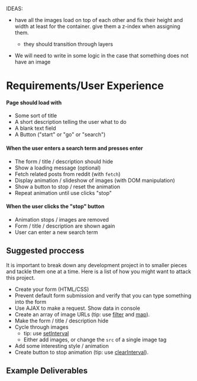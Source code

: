IDEAS:
- have all the images load on top of each other and fix their height and width at least for the container. give them a z-index when assigning them.
    - they should transition through layers

- We will need to write in some logic in the case that something does not have an image


# Requirements/User Experience

#### Page should load with

* Some sort of title
* A short description telling the user what to do
* A blank text field
* A Button ("start" or "go" or "search")

#### When the user enters a search term and presses enter

* The form / title / description should hide
* Show a loading message (optional)
* Fetch related posts from reddit (with `fetch`)
* Display animation / slideshow of images (with DOM manipulation)
* Show a button to stop / reset the animation
* Repeat animation until use clicks "stop"

#### When the user clicks the "stop" button

* Animation stops / images are removed
* Form / title / description are shown again
* User can enter a new search term


## Suggested proccess

It is important to break down any development project in to smaller pieces and tackle them one at a time. Here is a list of how you might want to attack this project.

* Create your form (HTML/CSS)
* Prevent default form submission and verify that you can type something into the form
* Use AJAX to make a request. Show data in console
* Create an array of image URLs (tip: use [filter](https://developer.mozilla.org/en-US/docs/Web/JavaScript/Reference/Global_Objects/Array/filter) and [map](https://developer.mozilla.org/en-US/docs/Web/JavaScript/Reference/Global_Objects/Array/map)).
* Make the form / title / description hide
* Cycle through images
    * tip: use [setInterval](https://developer.mozilla.org/en-US/docs/Web/API/WindowTimers/setInterval)
    * Either add images, or change the `src` of a single image tag
* Add some interesting style / animation
* Create button to stop animation (tip: use [clearInterval](https://developer.mozilla.org/en-US/docs/Web/API/WindowTimers/clearInterval)).

## Example Deliverables